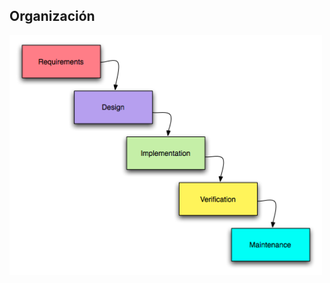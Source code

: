 ##  Organización

<img src="../images/waterfall.png" alt="Arquitectura de la Empresa" style="width: 500px;"/>